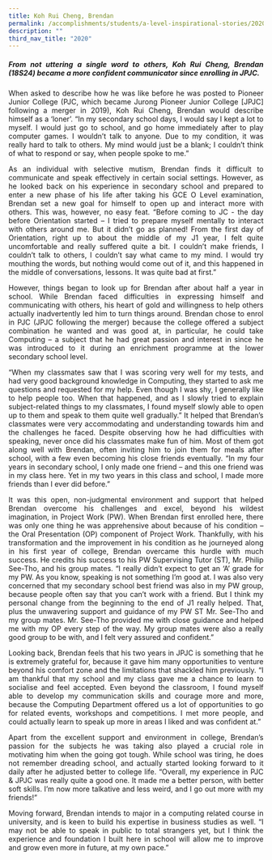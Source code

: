 ```yaml
---
title: Koh Rui Cheng, Brendan
permalink: /accomplishments/students/a-level-inspirational-stories/2020/brendan/
description: ""
third_nav_title: "2020"
---
```

<div align=justify>
<h5><strong>From not uttering a single word to others, Koh Rui Cheng, Brendan (18S24) became a more confident communicator since enrolling in JPJC.</strong></h5>

<p>
When asked to describe how he was like before he was posted to Pioneer Junior College (PJC, which became Jurong Pioneer Junior College [JPJC] following a merger in 2019), Koh Rui Cheng, Brendan would describe himself as a ‘loner’. “In my secondary school days, I would say I kept a lot to myself. I would just go to school, and go home immediately after to play computer games. I wouldn’t talk to anyone. Due to my condition, it was really hard to talk to others. My mind would just be a blank; I couldn’t think of what to respond or say, when people spoke to me.”</p>

<p>
As an individual with selective mutism, Brendan finds it difficult to communicate and speak effectively in certain social settings. However, as he looked back on his experience in secondary school and prepared to enter a new phase of his life after taking his GCE O Level examination, Brendan set a new goal for himself to open up and interact more with others. This was, however, no easy feat. “Before coming to JC - the day before Orientation started – I tried to prepare myself mentally to interact with others around me. But it didn’t go as planned! From the first day of Orientation, right up to about the middle of my J1 year, I felt quite uncomfortable and really suffered quite a bit. I couldn’t make friends, I couldn’t talk to others, I couldn’t say what came to my mind. I would try mouthing the words, but nothing would come out of it, and this happened in the middle of conversations, lessons. It was quite bad at first.”</p>

<p>
However, things began to look up for Brendan after about half a year in school. While Brendan faced difficulties in expressing himself and communicating with others, his heart of gold and willingness to help others actually inadvertently led him to turn things around. Brendan chose to enrol in PJC (JPJC following the merger) because the college offered a subject combination he wanted and was good at, in particular, he could take Computing – a subject that he had great passion and interest in since he was introduced to it during an enrichment programme at the lower secondary school level.</p>

<p>
“When my classmates saw that I was scoring very well for my tests, and had very good background knowledge in Computing, they started to ask me questions and requested for my help. Even though I was shy, I generally like to help people too. When that happened, and as I slowly tried to explain subject-related things to my classmates, I found myself slowly able to open up to them and speak to them quite well gradually.” It helped that Brendan’s classmates were very accommodating and understanding towards him and the challenges he faced. Despite observing how he had difficulties with speaking, never once did his classmates make fun of him. Most of them got along well with Brendan, often inviting him to join them for meals after school, with a few even becoming his close friends eventually. “In my four years in secondary school, I only made one friend – and this one friend was in my class here. Yet in my two years in this class and school, I made more friends than I ever did before.”</p>

<p>
It was this open, non-judgmental environment and support that helped Brendan overcome his challenges and excel, beyond his wildest imagination, in Project Work (PW). When Brendan first enrolled here, there was only one thing he was apprehensive about because of his condition – the Oral Presentation (OP) component of Project Work. Thankfully, with his transformation and the improvement in his condition as he journeyed along in his first year of college, Brendan overcame this hurdle with much success. He credits his success to his PW Supervising Tutor (ST), Mr. Philip See-Tho, and his group mates. “I really didn’t expect to get an ‘A’ grade for my PW. As you know, speaking is not something I’m good at. I was also very concerned that my secondary school best friend was also in my PW group, because people often say that you can’t work with a friend. But I think my personal change from the beginning to the end of J1 really helped. That, plus the unwavering support and guidance of my PW ST Mr. See-Tho and my group mates. Mr. See-Tho provided me with close guidance and helped me with my OP every step of the way. My group mates were also a really good group to be with, and I felt very assured and confident.”</p>

<p>
Looking back, Brendan feels that his two years in JPJC is something that he is extremely grateful for, because it gave him many opportunities to venture beyond his comfort zone and the limitations that shackled him previously. “I am thankful that my school and my class gave me a chance to learn to socialise and feel accepted. Even beyond the classroom, I found myself able to develop my communication skills and courage more and more, because the Computing Department offered us a lot of opportunities to go for related events, workshops and competitions. I met more people, and could actually learn to speak up more in areas I liked and was confident at.”</p>

<p>
Apart from the excellent support and environment in college, Brendan’s passion for the subjects he was taking also played a crucial role in motivating him when the going got tough. While school was tiring, he does not remember dreading school, and actually started looking forward to it daily after he adjusted better to college life. “Overall, my experience in PJC & JPJC was really quite a good one. It made me a better person, with better soft skills. I’m now more talkative and less weird, and I go out more with my friends!”</p>

<p>
Moving forward, Brendan intends to major in a computing related course in university, and is keen to build his expertise in business studies as well. “I may not be able to speak in public to total strangers yet, but I think the experience and foundation I built here in school will allow me to improve and grow even more in future, at my own pace.”</p>